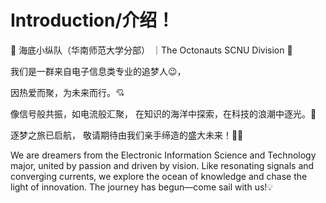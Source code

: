 # Introduction/介绍！
🌊 海底小纵队（华南师范大学分部）
｜The Octonauts SCNU Division 🌊

我们是一群来自电子信息类专业的追梦人😉，

因热爱而聚，为未来而行。💘

像信号般共振，如电流般汇聚，
在知识的海洋中探索，在科技的浪潮中逐光。🧐

逐梦之旅已启航，
敬请期待由我们亲手缔造的盛大未来！🎉🎉

We are dreamers from the Electronic Information Science and Technology major,
united by passion and driven by vision. Like resonating signals and converging currents,
we explore the ocean of knowledge and chase the light of innovation.
The journey has begun—come sail with us!💡
  
